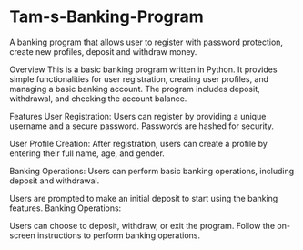 # Tam-s-Banking-Program
A banking program that allows user to register with password protection, create new profiles, deposit and withdraw money.

Overview
This is a basic banking program written in Python. It provides simple functionalities for user registration, creating user profiles, and managing a basic banking account. The program includes deposit, withdrawal, and checking the account balance.

Features
User Registration: Users can register by providing a unique username and a secure password. Passwords are hashed for security.

User Profile Creation: After registration, users can create a profile by entering their full name, age, and gender.

Banking Operations: Users can perform basic banking operations, including deposit and withdrawal.


Users are prompted to make an initial deposit to start using the banking features.
Banking Operations:

Users can choose to deposit, withdraw, or exit the program.
Follow the on-screen instructions to perform banking operations.
